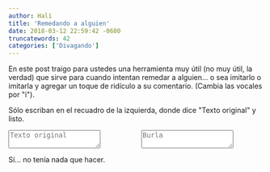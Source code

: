 ```yaml
---
author: Halí
title: 'Remedando a alguien'
date: 2018-03-12 22:59:42 -0600
truncatewords: 42
categories: ['Divagando']
---
```


En este post traigo para ustedes una herramienta muy útil (no muy útil, la verdad) que sirve para cuando intentan
remedar a alguien... o sea imitarlo o imitarla y agregar un toque de ridículo a su comentario.
(Cambia las vocales por "i").

Sólo escriban en el recuadro de la izquierda, donde dice "Texto original" y listo.

<div class="field columns">
  <div class="column">
    <div class="control">
      <textarea class="textarea" id="textoOriginal" placeholder="Texto original"></textarea>
    </div>
  </div>
  <div class="column">
    <div class="control">
      <textarea class="textarea" id="textoConvertido" placeholder="Burla"></textarea>
    </div>
  </div>
</div>
<script type="text/javascript">
  let originalTextArea = document.getElementById('textoOriginal');
  let newTextArea = document.getElementById('textoConvertido');
  originalTextArea.onkeyup = function(key) {
    let texto = originalTextArea.value;
    let nuevoTexto = '';

    for (let i in texto) {
      if (isLowerVowel(texto[i]))
        nuevoTexto += 'i';
      else if (isUpperVowel(texto[i]))
        nuevoTexto += 'I';
      else if (isLowerVowelAccentuated(texto[i]))
        nuevoTexto += 'í';
      else if (isUpperVowelAccentuated(texto[i]))
        nuevoTexto += 'Í';
      else
        nuevoTexto += texto[i];
    }

    newTextArea.value = nuevoTexto;
  };

  function isLowerVowel(c) {
    return c == 'a' || c == 'e' || c == 'i' || c == 'o' || c == 'u';
  }

  function isUpperVowel(c) {
    return c == 'A' || c == 'E' || c == 'I' || c == 'O' || c == 'U';
  }

  function isLowerVowelAccentuated(c) {
    return c == 'á' || c == 'é' || c == 'í' || c == 'ó' || c == 'ú';
  }

  function isUpperVowelAccentuated(c) {
    return c == 'Á' || c == 'É' || c == 'Í' || c == 'Ó' || c == 'Ú';
  }
</script>

Sí... no tenía nada que hacer.
